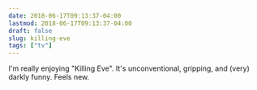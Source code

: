 ```yaml
---
date: 2018-06-17T09:13:37-04:00
lastmod: 2018-06-17T09:13:37-04:00
draft: false
slug: killing-eve
tags: ["tv"]
---
```


I'm really enjoying "Killing Eve". It's unconventional, gripping, and (very) darkly funny. Feels new.
